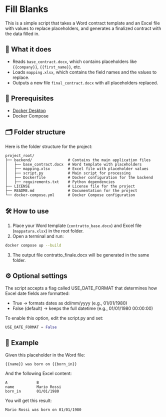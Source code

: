 # Fill Blanks

This is a simple script that takes a Word contract template and an Excel file with values to replace placeholders, and generates a finalized contract with the data filled in.

## 🧾 What it does

- Reads `base_contract.docx`, which contains placeholders like `{{company}}`, `{{first_name}}`, etc.
- Loads `mapping.xlsx`, which contains the field names and the values to replace.
- Outputs a new file `final_contract.docx` with all placeholders replaced.

## 🐳 Prerequisites

- [Docker Desktop](https://www.docker.com/products/docker-desktop/)
- Docker Compose

## 🗂️ Folder structure

Here is the folder structure for the project:

```
project_root/
├── backend/                # Contains the main application files
│   ├── base_contract.docx  # Word template with placeholders
│   ├── mapping.xlsx        # Excel file with placeholder values
│   ├── script.py           # Main script for processing
│   ├── Dockerfile          # Docker configuration for the backend
│   ├── requirements.txt    # Python dependencies
├── LICENSE                 # License file for the project
├── README.md               # Documentation for the project
└── docker-compose.yml      # Docker Compose configuration
```

## 🛠️ How to use

1. Place your Word template (`contratto_base.docx`) and Excel file (`mappatura.xlsx`) in the root folder.
2. Open a terminal and run:
```sh
docker compose up --build
```
3. The output file contratto_finale.docx will be generated in the same folder.

## ⚙️ Optional settings
The script accepts a flag called USE_DATE_FORMAT that determines how Excel date fields are formatted:
- True → formats dates as dd/mm/yyyy (e.g., 01/01/1980)
- False (default) → keeps the full datetime (e.g., 01/01/1980 00:00:00)

To enable this option, edit the script.py and set:
```py
USE_DATE_FORMAT = False
```

## 🧪 Example
Given this placeholder in the Word file:

```doc
{{name}} was born on {{born_in}}
```
And the following Excel content:
```xls
A             B
name          Mario Rossi
born_in       01/01/1980
```
You will get this result:

```doc
Mario Rossi was born on 01/01/1980
```